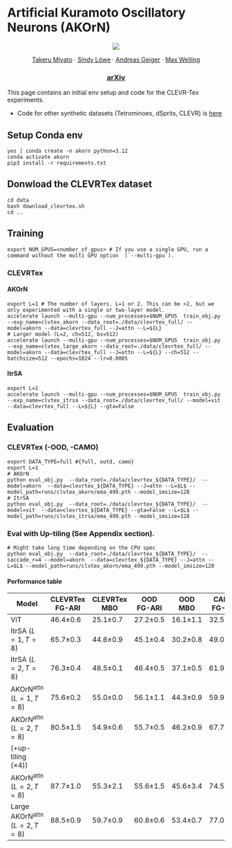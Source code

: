 # Artificial Kuramoto Oscillatory Neurons (AKOrN)
<p align="center">
  <img src="https://github.com/user-attachments/assets/62af0387-d410-4250-bfb0-0099f3412409">
</p>


<p align="center">
  <a href="https://takerum.github.io/">Takeru Miyato</a>
  ·
  <a href="https://sindylowe.com/">Sindy Löwe</a>
  ·
  <a href="https://www.cvlibs.net/">Andreas Geiger</a>
   ·
  <a href="https://staff.fnwi.uva.nl/m.welling/">Max Welling</a>
</p>
  <h3 align="center"> <a href="https://arxiv.org/abs/2410.13821">arXiv</a> </h3>

This page contains an initial env setup and code for the CLEVR-Tex experiments. 
- Code for other synthetic datasets (Tetrominoes, dSprits, CLEVR) is [here](xx)

## Setup Conda env

```
yes | conda create -n akorn python=3.12
conda activate akorn
pip3 install -r requirements.txt
```

## Donwload the CLEVRTex dataset
```
cd data
bash download_clevrtex.sh
cd ..
```

## Training
```
export NUM_GPUS=<number_of_gpus> # If you use a single GPU, run a command without the multi GPU option  (`--multi-gpu`).
```

### CLEVRTex

#### AKOrN 
```
export L=1 # The number of layers. L=1 or 2. This can be >2, but we only experimented with a single or two-layer model.
accelerate launch --multi-gpu --num_processes=$NUM_GPUS  train_obj.py --exp_name=clvtex_akorn --data_root=./data/clevrtex_full/ --model=akorn --data=clevrtex_full --J=attn --L=${L}
# Larger model (L=2, ch=512, bs=512)
accelerate launch --multi-gpu --num_processes=$NUM_GPUS  train_obj.py --exp_name=clvtex_large_akorn --data_root=./data/clevrtex_full/ --model=akorn --data=clevrtex_full --J=attn --L=${L} --ch=512 --batchsize=512 --epochs=1024 --lr=0.0005
```

#### ItrSA
```
export L=1
accelerate launch --multi-gpu --num_processes=$NUM_GPUS  train_obj.py --exp_name=clvtex_itrsa --data_root=./data/clevrtex_full/ --model=vit --data=clevrtex_full --L=${L} --gta=False
```

## Evaluation

### CLEVRTex (-OOD, -CAMO) 

```
export DATA_TYPE=full #{full, outd, camo}
export L=1
# AKOrN
python eval_obj.py  --data_root=./data/clevrtex_${DATA_TYPE}/  --model=akorn  --data=clevrtex_${DATA_TYPE} --J=attn --L=$L$ --model_path=runs/clvtex_akorn/ema_499.pth --model_imsize=128
# ItrSA
python eval_obj.py  --data_root=./data/clevrtex_${DATA_TYPE}/  --model=vit  --data=clevrtex_${DATA_TYPE} --gta=False --L=$L$ --model_path=runs/clvtex_itrsa/ema_499.pth --model_imsize=128
```

### Eval with Up-tiling (See Appendix section).
```
# Might take long time depending on the CPU spec
python eval_obj.py  --data_root=./data/clevrtex_${DATA_TYPE}/  --saccade_r=4 --model=akorn  --data=clevrtex_${DATA_TYPE} --J=attn --L=$L$ --model_path=runs/clvtex_akorn/ema_499.pth --model_imsize=128
```

#### Performance table
| Model                              | CLEVRTex FG-ARI | CLEVRTex MBO | OOD FG-ARI | OOD MBO | CAMO FG-ARI | CAMO MBO |
|------------------------------------|-----------------|--------------|------------|---------|-------------|----------|
| ViT                                | 46.4$\pm$0.6   | 25.1$\pm$0.7 | 27.2$\pm$0.5 | 16.1$\pm$1.1 | 32.5$\pm$0.6 | 16.1$\pm$1.1 |
| ItrSA ($L = 1, T = 8$)            | 65.7$\pm$0.3   | 44.6$\pm$0.9 | 45.1$\pm$0.4 | 30.2$\pm$0.8 | 49.0$\pm$0.7 | 30.2$\pm$0.8 |
| ItrSA ($L = 2, T = 8$)            | 76.3$\pm$0.4   | 48.5$\pm$0.1 | 46.4$\pm$0.5 | 37.1$\pm$0.5 | 61.9$\pm$1.3 | 37.1$\pm$0.5 |
| AKOrN$^\text{attn}$ ($L = 1, T = 8$) | 75.6$\pm$0.2 | 55.0$\pm$0.0 | 56.1$\pm$1.1 | 44.3$\pm$0.9 | 59.9$\pm$0.1 | 44.3$\pm$0.9 |
| AKOrN$^\text{attn}$ ($L = 2, T = 8$) | 80.5$\pm$1.5 | 54.9$\pm$0.6 | 55.7$\pm$0.5 | 46.2$\pm$0.9 | 67.7$\pm$1.5 | 46.2$\pm$0.9 |
| (+up-tiling ($\times 4$))          |                 |              |             |          |              |          |
| AKOrN$^\text{attn}$ ($L = 2, T = 8$) | 87.7$\pm$1.0 | 55.3$\pm$2.1 | 55.6$\pm$1.5 | 45.6$\pm$3.4 | 74.5$\pm$1.2 | 45.6$\pm$3.4 |
| Large AKOrN$^\text{attn}$ ($L = 2, T = 8$) | 88.5$\pm$0.9 | 59.7$\pm$0.9 | 60.8$\pm$0.6 | 53.4$\pm$0.7 | 77.0$\pm$0.5 | 53.4$\pm$0.7 |